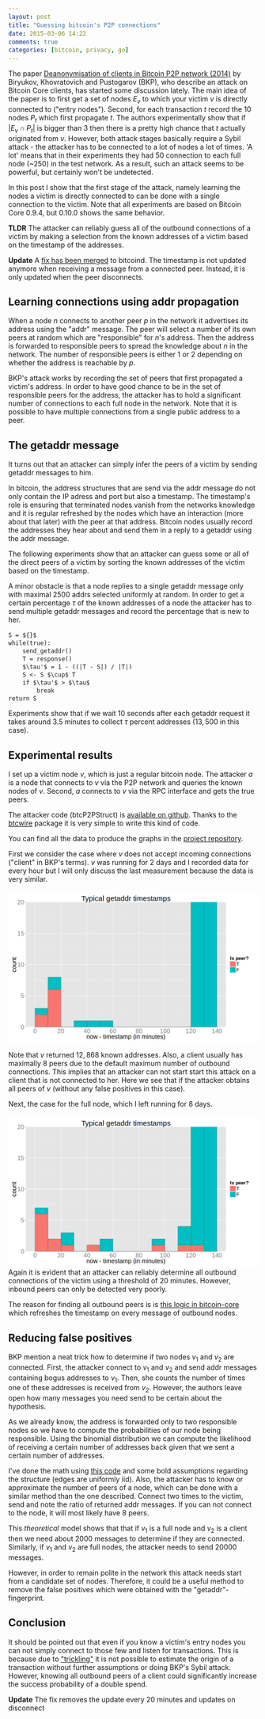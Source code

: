 ```yaml
---
layout: post
title: "Guessing bitcoin's P2P connections"
date: 2015-03-06 14:22
comments: true
categories: [bitcoin, privacy, go]
---
```

The paper [Deanonymisation of clients in Bitcoin P2P network (2014)](http://arxiv.org/abs/1405.7418) by Biryukov, Khovratovich and Pustogarov (BKP), who describe an attack on Bitcoin Core clients, has started some discussion lately.
The main idea of the paper is to first get a set of nodes $E_v$ to which your victim $v$ is directly connected to ("entry nodes").
Second, for each transaction $t$ record the $10$ nodes $P_t$ which first propagate $t$. 
The authors experimentally show that if $|E_v \cap P_t|$ is bigger than $3$ then there is a pretty high chance that $t$ actually originated from $v$.
However, both attack stages basically require a Sybil attack - the attacker has to be connected to a lot of nodes a lot of times.
'A lot' means that in their experiments they had 50 connection to each full node (~250) in the test network.
As a result, such an attack seems to be powerful, but certainly won't be undetected.

In this post I show that the first stage of the attack, namely learning the nodes a victim is directly connected to can
be done with a single connection to the victim.
Note that all experiments are based on Bitcoin Core 0.9.4, but 0.10.0 shows the same behavior.

**TLDR** The attacker can reliably guess all of the outbound connections of a victim by making a selection from the known addresses of a victim based on the timestamp of the addresses.

**Update** A [fix has been merged](https://github.com/bitcoin/bitcoin/pull/5860) to bitcoind. The timestamp is not updated anymore when receiving a message from a connected peer. Instead, it is only updated when the peer disconnects.

<!-- more -->

Learning connections using addr propagation
---
When a node $n$ connects to another peer $p$ in the network it advertises its address using the "addr" message.
The peer will select a number of its own peers at random which are "responsible" for $n$'s address.
Then the address is forwarded to responsible peers to spread the knowledge about $n$ in the network.
The number of responsible peers is either $1$ or $2$ depending on whether the address is reachable by $p$.

BKP's attack works by recording the set of peers that first propagated a victim's address.
In order to have good chance to be in the set of responsible peers for the address, the attacker has to hold
a significant number of connections to each full node in the network.
Note that it is possible to have multiple connections from a single public address to a peer.

The getaddr message
---
It turns out that an attacker can simply infer the peers of a victim by sending getaddr messages to him.

In bitcoin, the address structures that are send via the addr message do not only contain the IP adress and port
but also a timestamp.
The timestamp's role is ensuring that terminated nodes vanish from the networks knowledge and it is regular refreshed by
the nodes which have an interaction (more about that later) with the peer at that address.
Bitcoin nodes usually record the addresses they hear about and send them in a reply to a getaddr using the addr message.

The following experiments show that an attacker can guess some or all of the direct peers of a victim
by sorting the known addresses of the victim based on the timestamp.

A minor obstacle is that a node replies to a single getaddr message only with maximal 2500 addrs selected uniformly at random.
In order to get a certain percentage $\tau$ of the known addresses of a node the attacker has to send multiple 
getaddr messages and record the percentage that is new to her.

```
S = ${}$
while(true):
    send_getaddr()
    T = response()
    $\tau'$ = 1 - ((|T - S|) / |T|) 
    S <- S $\cup$ T
    if $\tau'$ > $\tau$
        break
return S
```

Experiments show that if we wait 10 seconds after each getaddr request it takes around $3.5$ minutes to collect $\tau$ percent addresses ($13,500$ in this case).

Experimental results
---
I set up a victim node $v$, which is just a regular bitcoin node. 
The attacker $a$ is a node that connects to $v$ via the P2P network and queries the known nodes of $v$.
Second, $a$ connects to $v$ via the RPC interface and gets the true peers.

The attacker code (btcP2PStruct) is [available on github](https://github.com/jonasnick/btcP2PStruct).
Thanks to the [btcwire](https://github.com/conformal/btcwire) package it is very simple to write this kind of code.

You can find all the data to produce the graphs in the [project repository](https://github.com/jonasnick/btcP2PStruct/data).

First we consider the case where $v$ does not accept incoming connections ("client" in BKP's terms).
$v$ was running for 2 days and I recorded data for every hour but I will only discuss the last measurement 
because the data is very similar.
<div class="text-image-big">
<img src="/images/guessing_btc_peers/client-histogram.png">
</div>

Note that $v$ returned $12,868$ known addresses. 
Also, a client usually has maximally 8 peers due to the default maximum number of outbound connections.
This implies that an attacker can not start start this attack on a client that is not connected to her.
Here we see that if the attacker obtains all peers of $v$ (without any false positives in this case).

Next, the case for the full node, which I left running for 8 days.
<div class="text-image-big">
<img src="/images/guessing_btc_peers/full_node-histogram.png">
</div>
Again it is evident that an attacker can reliably determine all outbound connections of the victim using a threshold of 20 minutes. 
However, inbound peers can only be detected very poorly.

The reason for finding all outbound peers is is [this logic in bitcoin-core](https://github.com/bitcoin/bitcoin/blob/249bf0e0492758d71dc5d8fa77103b31b604979f/src/main.cpp#L4192) which refreshes the timestamp on every message of outbound nodes.

Reducing false positives
---
BKP mention a neat trick how to determine if two nodes $v_1$ and $v_2$ are connected.
First, the attacker connect to $v_1$ and $v_2$ and send addr messages containing bogus addresses to $v_1$.
Then, she counts the number of times one of these addresses is received from $v_2$.
However, the authors leave open how many messages you need send to be certain about the hypothesis.

As we already know, the address is forwarded only to two responsible nodes so we have to compute the 
probabilities of our node being responsible.
Using the binomial distribution we can compute the likelihood of receiving a certain number of addresses back
given that we sent a certain number of addresses.

I've done the math using [this code](https://github.com/jonasnick/btcP2PStruct/blob/master/prob/is_connected_prob.py) and some bold assumptions regarding the structure (edges are uniformly iid).
Also, the attacker has to know or approximate the number of peers of a node, which can be done
with a similar method than the one described. 
Connect two times to the victim, send and note the ratio of returned addr messages.
If you can not connect to the node, it will most likely have 8 peers.

This *theoretical* model shows that that if $v_1$ is a full node and $v_2$ is a client then we need about 2000 messages to determine if they are connected. 
Similarly, if $v_1$ and $v_2$ are full nodes, the attacker needs to send 20000 messages.

However, in order to remain polite in the network this attack needs start from a candidate set of nodes.
Therefore, it could be a useful method to remove the false positives which were obtained with the "getaddr"-fingerprint.

Conclusion
---
It should be pointed out that even if you know a victim's entry nodes you can not simply connect to those few and listen for transactions. 
This is because due to ["trickling"](https://en.bitcoin.it/wiki/Satoshi_Client_Transaction_Exchange) it is not possible to estimate the origin of a transaction without further assumptions or doing BKP's Sybil attack.
However, knowing all outbound peers of a client could significantly increase the success probability of a double spend.

**Update** The fix removes the update every 20 minutes and updates on disconnect

